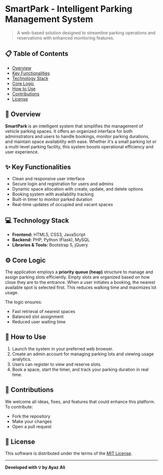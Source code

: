# SmartPark - Intelligent Parking Management System

> A web-based solution designed to streamline parking operations and reservations with enhanced monitoring features.

## 📋 Table of Contents
- [Overview](#overview)
- [Key Functionalities](#key-functionalities)
- [Technology Stack](#technology-stack)
- [Core Logic](#core-logic)
- [How to Use](#how-to-use)
- [Contributions](#contributions)
- [License](#license)

## 🧩 Overview
**SmartPark** is an intelligent system that simplifies the management of vehicle parking spaces. It offers an organized interface for both administrators and users to handle bookings, monitor parking durations, and maintain space availability with ease. Whether it's a small parking lot or a multi-level parking facility, this system boosts operational efficiency and user experience.

## ✨ Key Functionalities
- Clean and responsive user interface
- Secure login and registration for users and admins
- Dynamic space allocation with create, update, and delete options
- Booking system with availability tracking
- Built-in timer to monitor parked duration
- Real-time updates of occupied and vacant spaces

## 💻 Technology Stack
- **Frontend:** HTML5, CSS3, JavaScript
- **Backend:** PHP, Python (Flask), MySQL
- **Libraries & Tools:** Bootstrap 5, jQuery

## ⚙️ Core Logic
The application employs a **priority queue (heap)** structure to manage and assign parking slots efficiently. Empty slots are organized based on how close they are to the entrance. When a user initiates a booking, the nearest available spot is selected first. This reduces walking time and maximizes lot usage.

The logic ensures:
- Fast retrieval of nearest spaces
- Balanced slot assignment
- Reduced user waiting time

## 🚀 How to Use
1. Launch the system in your preferred web browser.
2. Create an admin account for managing parking lots and viewing usage analytics.
3. Users can register to view and reserve slots.
4. Book a space, start the timer, and track your parking duration in real time.

## 🤝 Contributions
We welcome all ideas, fixes, and features that could enhance this platform. To contribute:
- Fork the repository
- Make your changes
- Open a pull request

## 📄 License
This software is distributed under the terms of the [MIT License](https://opensource.org/licenses/MIT).

---

**Developed with 💡 by Ayaz Ali**

